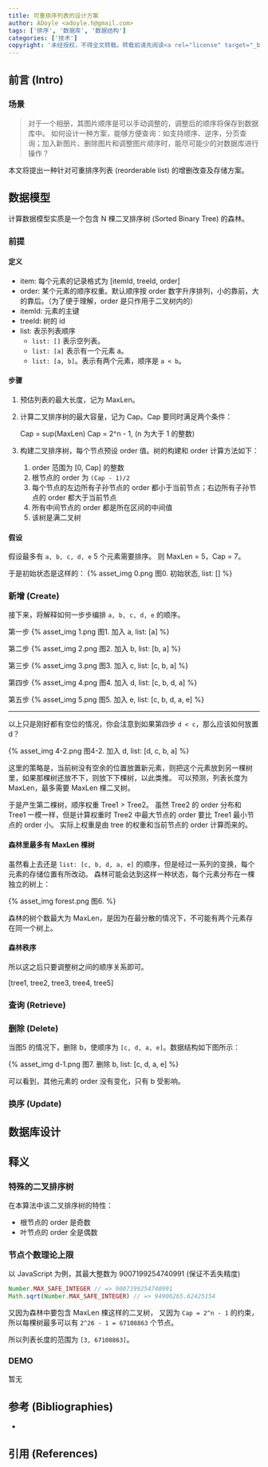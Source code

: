 ```yaml
---
title: 可重排序列表的设计方案
author: ADoyle <adoyle.h@gmail.com>
tags: ['排序', '数据库', '数据结构']
categories: ['技术']
copyright: '未经授权，不得全文转载。转载前请先阅读<a rel="license" target="_blank" href="//adoyle.me/blog/copyright.html">本站版权声明</a>'
---
```


## 前言 (Intro)

### 场景

> 对于一个相册，其图片顺序是可以手动调整的，调整后的顺序将保存到数据库中。
> 如何设计一种方案，能够方便查询：如支持顺序、逆序，分页查询；加入新图片、删除图片和调整图片顺序时，能尽可能少的对数据库进行操作？

本文将提出一种针对可重排序列表 (reorderable list) 的增删改查及存储方案。

<!-- more -->

## 数据模型

计算数据模型实质是一个包含 N 棵二叉排序树 (Sorted Binary Tree) 的森林。

### 前提

#### 定义

- item: 每个元素的记录格式为 [itemId, treeId, order]
- order: 某个元素的顺序权重。默认顺序按 order 数字升序排列，小的靠前，大的靠后。（为了便于理解，order 是只作用于二叉树内的）
- itemId: 元素的主键
- treeId: 树的 id
- list: 表示列表顺序
    - `list: []` 表示空列表。
    - `list: [a]` 表示有一个元素 a。
    - `list: [a, b]`。表示有两个元素，顺序是 `a < b`。

#### 步骤

1. 预估列表的最大长度，记为 MaxLen。
2. 计算二叉排序树的最大容量，记为 Cap。Cap 要同时满足两个条件：

    Cap = sup(MaxLen)
    Cap = 2^n - 1, (n 为大于 1 的整数)

3. 构建二叉排序树，每个节点预设 order 值。树的构建和 order 计算方法如下：
    1. order 范围为 [0, Cap] 的整数
    2. 根节点的 order 为 `(Cap - 1)/2`
    3. 每个节点的左边所有子孙节点的 order 都小于当前节点；右边所有子孙节点的 order 都大于当前节点
    4. 所有中间节点的 order 都是所在区间的中间值
    5. 该树是满二叉树

#### 假设

假设最多有 `a, b, c, d, e` 5 个元素需要排序。
则 MaxLen = 5，Cap = 7。

于是初始状态是这样的：
{% asset_img 0.png 图0. 初始状态, list: [] %}

### 新增 (Create)

接下来，将解释如何一步步编排 `a, b, c, d, e` 的顺序。

第一步
{% asset_img 1.png 图1. 加入 a, list: [a] %}

第二步
{% asset_img 2.png 图2. 加入 b, list: [b, a] %}

第三步
{% asset_img 3.png 图3. 加入 c, list: [c, b, a] %}

第四步
{% asset_img 4.png 图4. 加入 d, list: [c, b, d, a] %}

第五步
{% asset_img 5.png 图5. 加入 e, list: [c, b, d, a, e] %}

---

以上只是刚好都有空位的情况，你会注意到如果第四步 `d < c`，那么应该如何放置 d？

{% asset_img 4-2.png 图4-2. 加入 d, list: [d, c, b, a] %}

这里的策略是，当前树没有空余的位置放置新元素，则把这个元素放到另一棵树里，如果那棵树还放不下，则放下下棵树，以此类推。
可以预测，列表长度为 MaxLen，最多需要 MaxLen 棵二叉树。

于是产生第二棵树，顺序权重 Tree1 > Tree2。
虽然 Tree2 的 order 分布和 Tree1 一模一样，但是计算权重时 Tree2 中最大节点的 order 要比 Tree1 最小节点的 order 小。
实际上权重是由 tree 的权重和当前节点的 order 计算而来的。

#### 森林里最多有 MaxLen 棵树

虽然看上去还是 `list: [c, b, d, a, e]` 的顺序，但是经过一系列的变换，每个元素的存储位置有所改动。
森林可能会达到这样一种状态，每个元素分布在一棵独立的树上：

{% asset_img forest.png 图6. %}

森林的树个数最大为 MaxLen，是因为在最分散的情况下，不可能有两个元素存在同一个树上。

#### 森林秩序

所以这之后只要调整树之间的顺序关系即可。

[tree1, tree2, tree3, tree4, tree5]


### 查询 (Retrieve)

### 删除 (Delete)

当图5 的情况下，删除 b，使顺序为 `[c, d, a, e]`。数据结构如下图所示：

{% asset_img d-1.png 图7. 删除 b, list: [c, d, a, e] %}

可以看到，其他元素的 order 没有变化，只有 b 受影响。

### 换序 (Update)


## 数据库设计

## 释义

### 特殊的二叉排序树

在本算法中该二叉排序树的特性：

- 根节点的 order 是奇数
- 叶节点的 order 全是偶数

### 节点个数理论上限

以 JavaScript 为例，其最大整数为 9007199254740991 (保证不丢失精度)

```js
Number.MAX_SAFE_INTEGER // => 9007199254740991
Math.sqrt(Number.MAX_SAFE_INTEGER) // => 94906265.62425154
```

又因为森林中要包含 MaxLen 棵这样的二叉树，
又因为 `Cap = 2^n - 1` 的约束，
所以每棵树最多可以有 `2^26 - 1 = 67108863` 个节点。

所以列表长度的范围为 `[3, 67108863]`。

### DEMO

暂无

## 参考 (Bibliographies)
- [][B1]

## 引用 (References)
[^1]: [][R1]


<!-- 以下是相关链接 -->

[R1]: <url> "备注"

[B1]: <url> "备注"

